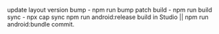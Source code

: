 update layout version
bump - npm run bump patch
build - npm run build
sync - npx cap sync
npm run android:release
build in Studio || npm run android:bundle
commit.
